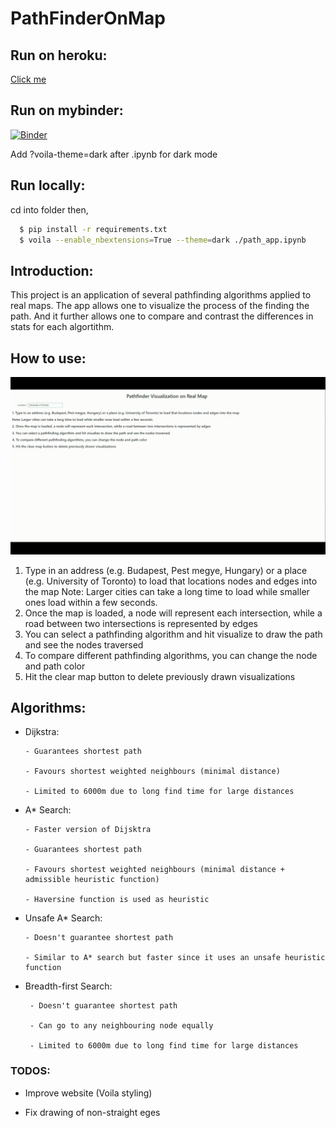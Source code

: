 # PathFinderOnMap

## Run on heroku:

[Click me](https://mappingpath.herokuapp.com/)

## Run on mybinder: 

[![Binder](https://mybinder.org/badge_logo.svg)](https://mybinder.org/v2/gh/SyedTahaA/PathFinderOnMap/mainurlpath=voila%2Frender%2Fpath_app.ipynb)

Add ?voila-theme=dark after .ipynb for dark mode

## Run locally:

cd into folder then,

```bash
  $ pip install -r requirements.txt
  $ voila --enable_nbextensions=True --theme=dark ./path_app.ipynb
```

## Introduction:

This project is an application of several pathfinding algorithms applied to real maps. The app allows one to visualize the process of the finding the path. And it further allows one to compare and contrast the differences in stats for each algortithm.

## How to use:

![Gif](https://github.com/SyedTahaA/PathFinderOnMap/blob/main/images/pathfinding.gif "Gif of using app")

  1. Type in an address (e.g. Budapest, Pest megye, Hungary) or a place (e.g. University of Toronto) to load that locations nodes and edges into the map
         Note: Larger cities can take a long time to load while smaller ones load within a few seconds.
  2. Once the map is loaded, a node will represent each intersection, while a road between two intersections is represented by edges
  3. You can select a pathfinding algorithm and hit visualize to draw the path and see the nodes traversed
  4. To compare different pathfinding algorithms, you can change the node and path color
  5. Hit the clear map button to delete previously drawn visualizations

## Algorithms:

  - Dijkstra:

        - Guarantees shortest path

        - Favours shortest weighted neighbours (minimal distance)

        - Limited to 6000m due to long find time for large distances

  - A* Search:

        - Faster version of Dijsktra

        - Guarantees shortest path

        - Favours shortest weighted neighbours (minimal distance + admissible heuristic function)

        - Haversine function is used as heuristic

  - Unsafe A* Search:

        - Doesn't guarantee shortest path

        - Similar to A* search but faster since it uses an unsafe heuristic function

  - Breadth-first Search:

         - Doesn't guarantee shortest path
         
         - Can go to any neighbouring node equally

         - Limited to 6000m due to long find time for large distances

### TODOS:

  - Improve website (Voila styling)

  - Fix drawing of non-straight eges

  

